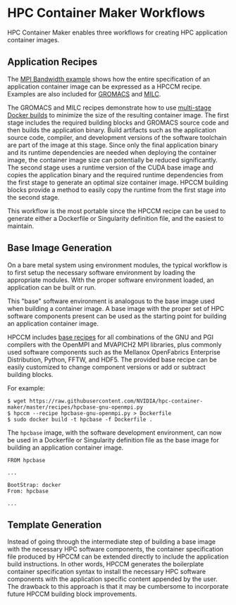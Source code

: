 # HPC Container Maker Workflows

HPC Container Maker enables three workflows for creating HPC
application container images.

## Application Recipes

The [MPI Bandwidth example](/recipes/mpi_bandwidth.py) shows how the
entire specification of an application container image can be
expressed as a HPCCM recipe.  Examples are also included for
[GROMACS](/recipes/gromacs/gromacs.py) and
[MILC](/recipes/milc/milc.py).

The GROMACS and MILC recipes demonstrate how to use [multi-stage
Docker builds](/docs/recipes.md#multi-stage-recipes) to minimize the
size of the resulting container image.  The first stage includes the
required building blocks and GROMACS source code and then builds the
application binary.  Build artifacts such as the application source
code, compiler, and development versions of the software toolchain are
part of the image at this stage.  Since only the final application
binary and its runtime dependencies are needed when deploying the
container image, the container image size can potentially be reduced
significantly.  The second stage uses a runtime version of the CUDA
base image and copies the application binary and the required runtime
dependencies from the first stage to generate an optimal size
container image.  HPCCM building blocks provide a method to easily
copy the runtime from the first stage into the second stage.

This workflow is the most portable since the HPCCM recipe can be used
to generate either a Dockerfile or Singularity definition file, and
the easiest to maintain.

## Base Image Generation

On a bare metal system using environment modules, the typical workflow
is to first setup the necessary software environment by loading the
appropriate modules.  With the proper software environment loaded, an
application can be built or run.

This "base" software environment is analogous to the base image used
when building a container image.  A base image with the proper set of
HPC software components present can be used as the starting point for
building an application container image.

HPCCM includes [base recipes](/recipes) for all combinations of the
GNU and PGI compilers with the OpenMPI and MVAPICH2 MPI libraries,
plus commonly used software components such as the Mellanox
OpenFabrics Enterprise Distribution, Python, FFTW, and HDF5.  The
provided base recipe can be easily customized to change component
versions or add or subtract building blocks.

For example:

```
$ wget https://raw.githubusercontent.com/NVIDIA/hpc-container-maker/master/recipes/hpcbase-gnu-openmpi.py
$ hpccm --recipe hpcbase-gnu-openmpi.py > Dockerfile
$ sudo docker build -t hpcbase -f Dockerfile .
```

The `hpcbase` image, with the software development environment, can now
be used in a Dockerfile or Singularity definition file as the base image
for building an application container image.

```
FROM hpcbase

...
```

```
BootStrap: docker
From: hpcbase

...
```

## Template Generation

Instead of going through the intermediate step of building a base
image with the necessary HPC software components, the container
specification file produced by HPCCM can be extended directly to
include the application build instructions.  In other words, HPCCM
generates the boilerplate container specification syntax to install
the necessary HPC software components with the application specific
content appended by the user.  The drawback to this approach is that
it may be cumbersome to incorporate future HPCCM building block
improvements.
